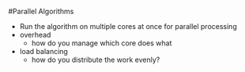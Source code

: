 #Parallel Algorithms
* Run the algorithm on multiple cores at once for parallel processing
* overhead
  * how do you manage which core does what
* load balancing
  * how do you distribute the work evenly?
